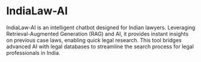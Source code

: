 # IndiaLaw-AI
IndiaLaw-AI is an intelligent chatbot designed for Indian lawyers. Leveraging Retrieval-Augmented Generation (RAG) and AI, it provides instant insights on previous case laws, enabling quick legal research. This tool bridges advanced AI with legal databases to streamline the search process for legal professionals in India.
